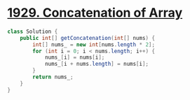 # [1929. Concatenation of Array](https://leetcode.com/problems/concatenation-of-array/)

```java
class Solution {
    public int[] getConcatenation(int[] nums) {
        int[] nums_ = new int[nums.length * 2];
        for (int i = 0; i < nums.length; i++) {
            nums_[i] = nums[i];
            nums_[i + nums.length] = nums[i];
        }
        return nums_;
    }
}
```
